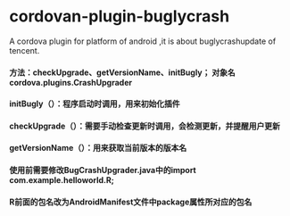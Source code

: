 # cordovan-plugin-buglycrash
A cordova plugin for platform of android ,it is about buglycrashupdate of tencent.
#### 方法：checkUpgrade、getVersionName、initBugly； 对象名cordova.plugins.CrashUpgrader
#### initBugly（）：程序启动时调用，用来初始化插件
#### checkUpgrade（）：需要手动检查更新时调用，会检测更新，并提醒用户更新
#### getVersionName（）：用来获取当前版本的版本名
#### 使用前需要修改BugCrashUpgrader.java中的import com.example.helloworld.R;
#### R前面的包名改为AndroidManifest文件中package属性所对应的包名
